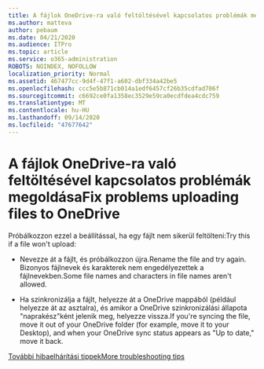 ```yaml
---
title: A fájlok OneDrive-ra való feltöltésével kapcsolatos problémák megoldása
ms.author: matteva
author: pebaum
ms.date: 04/21/2020
ms.audience: ITPro
ms.topic: article
ms.service: o365-administration
ROBOTS: NOINDEX, NOFOLLOW
localization_priority: Normal
ms.assetid: 467477cc-9d4f-47f1-a602-dbf334a42be5
ms.openlocfilehash: ccc5e5b871cb014a1edf6457cf26b35cdfad706f
ms.sourcegitcommit: c6692ce0fa1358ec3529e59ca0ecdfdea4cdc759
ms.translationtype: MT
ms.contentlocale: hu-HU
ms.lasthandoff: 09/14/2020
ms.locfileid: "47677642"
---
```

# <a name="fix-problems-uploading-files-to-onedrive"></a><span data-ttu-id="a7aa2-102">A fájlok OneDrive-ra való feltöltésével kapcsolatos problémák megoldása</span><span class="sxs-lookup"><span data-stu-id="a7aa2-102">Fix problems uploading files to OneDrive</span></span>

<span data-ttu-id="a7aa2-103">Próbálkozzon ezzel a beállítással, ha egy fájlt nem sikerül feltölteni:</span><span class="sxs-lookup"><span data-stu-id="a7aa2-103">Try this if a file won't upload:</span></span>
  
- <span data-ttu-id="a7aa2-104">Nevezze át a fájlt, és próbálkozzon újra.</span><span class="sxs-lookup"><span data-stu-id="a7aa2-104">Rename the file and try again.</span></span> <span data-ttu-id="a7aa2-105">Bizonyos fájlnevek és karakterek nem engedélyezettek a fájlnevekben.</span><span class="sxs-lookup"><span data-stu-id="a7aa2-105">Some file names and characters in file names aren't allowed.</span></span> 
    
- <span data-ttu-id="a7aa2-106">Ha szinkronizálja a fájlt, helyezze át a OneDrive mappából (például helyezze át az asztalra), és amikor a OneDrive szinkronizálási állapota "naprakész"ként jelenik meg, helyezze vissza.</span><span class="sxs-lookup"><span data-stu-id="a7aa2-106">If you're syncing the file, move it out of your OneDrive folder (for example, move it to your Desktop), and when your OneDrive sync status appears as "Up to date," move it back.</span></span> 
    
[<span data-ttu-id="a7aa2-107">További hibaelhárítási tippek</span><span class="sxs-lookup"><span data-stu-id="a7aa2-107">More troubleshooting tips</span></span>](https://go.microsoft.com/fwlink/?linkid=873155)
  

